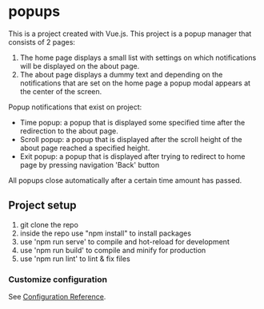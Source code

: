 # popups

This is a project created with Vue.js. This project is a popup manager that consists of 2 pages:

1.  The home page displays a small list with settings on which notifications will be displayed on the about page.
2.  The about page displays a dummy text and depending on the notifications that are set on the home page a popup modal appears at the center of the screen.

Popup notifications that exist on project:

- Time popup: a popup that is displayed some specified time after the redirection to the about page.
- Scroll popup: a popup that is displayed after the scroll height of the about page reached a specified height.
- Exit popup: a popup that is displayed after trying to redirect to home page by pressing navigation 'Back' button

All popups close automatically after a certain time amount has passed.

## Project setup

1.  git clone the repo
2.  inside the repo use "npm install" to install packages
3.  use 'npm run serve' to compile and hot-reload for development
4.  use 'npm run build' to compile and minify for production
5.  use 'npm run lint' to lint & fix files

### Customize configuration

See [Configuration Reference](https://cli.vuejs.org/config/).
